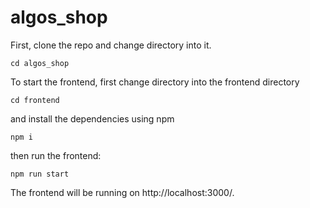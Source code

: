 # algos_shop

First, clone the repo and change directory into it.
```
cd algos_shop
```
To start the frontend, first change directory into the frontend directory 
```
cd frontend
```
and install the dependencies using npm 
```
npm i
```
then run the frontend:
```
npm run start
```
The frontend will be running on http://localhost:3000/.
